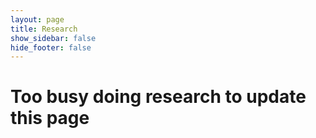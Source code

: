 ```yaml
---
layout: page
title: Research
show_sidebar: false
hide_footer: false
--- 
```


# Too busy doing research to update this page